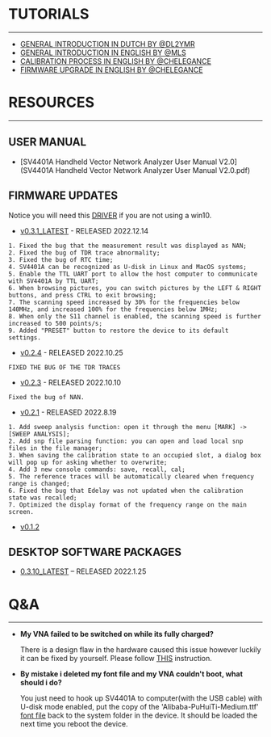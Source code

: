 
# TUTORIALS
---

* [GENERAL INTRODUCTION IN DUTCH BY @DL2YMR](https://www.youtube.com/watch?v=-6W8SqYJIGA)
* [GENERAL INTRODUCTION IN ENGLISH BY @MLS](https://www.youtube.com/watch?v=m8T4I4Pv-4A)
* [CALIBRATION PROCESS IN ENGLISH BY @CHELEGANCE](https://www.youtube.com/watch?v=kxYGdg6bnpA&t=3s)
* [FIRMWARE UPGRADE IN ENGLISH BY @CHELEGANCE](https://www.youtube.com/watch?v=2FudIzzhlhs)
# RESOURCES
---
## USER MANUAL

* [SV4401A Handheld Vector Network Analyzer User Manual V2.0](SV4401A Handheld Vector Network Analyzer User Manual V2.0.pdf)

## FIRMWARE UPDATES

Notice you will need this [DRIVER](sv4401a_usb_cdc_driver.rar) if you are not using a win10.

- [v0.3.1_LATEST](SV4401A_App_0.3.1.zip) - RELEASED 2022.12.14

```
1. Fixed the bug that the measurement result was displayed as NAN;
2. Fixed the bug of TDR trace abnormality;
3. Fixed the bug of RTC time;
4. SV4401A can be recognized as U-disk in Linux and MacOS systems;
5. Enable the TTL UART port to allow the host computer to communicate with SV4401A by TTL UART;
6. When browsing pictures, you can switch pictures by the LEFT & RIGHT buttons, and press CTRL to exit browsing;
7. The scanning speed increased by 30% for the frequencies below 140MHz, and increased 100% for the frequencies below 1MHz;
8. When only the S11 channel is enabled, the scanning speed is further increased to 500 points/s;
9. Added "PRESET" button to restore the device to its default settings.

```

- [v0.2.4](SV4401A_App_0.2.4_beta.zip) - RELEASED 2022.10.25

```
FIXED THE BUG OF THE TDR TRACES
```

- [v0.2.3](SV4401A_App_0.2.3_beta.zip) - RELEASED 2022.10.10

```
Fixed the bug of NAN.
```

- [v0.2.1](SV4401A_App_0.2.1.zip) - RELEASED 2022.8.19
```
1. Add sweep analysis function: open it through the menu [MARK] -> [SWEEP ANALYSIS];
2. Add snp file parsing function: you can open and load local snp files in the file manager;
3. When saving the calibration state to an occupied slot, a dialog box will pop up for asking whether to overwrite;
4. Add 3 new console commands: save, recall, cal;
5. The reference traces will be automatically cleared when frequency range is changed;
6. Fixed the bug that Edelay was not updated when the calibration state was recalled;
7. Optimized the display format of the frequency range on the main screen.
```

- [v0.1.2](SV4401A_App_0.1.2.zip)

## DESKTOP SOFTWARE PACKAGES

- [0.3.10_LATEST](../nanovna-saver-0.3.10.exe) – RELEASED 2022.1.25

# Q&A
---

* **My VNA failed to be switched on while its fully charged?**

    There is a design flaw in the hardware caused this issue however luckily it can be fixed by yourself. Please follow [THIS](notboot-while-fullycharged.pdf) instruction.

* **By mistake i deleted my font file and my VNA couldn't boot, what should i do?**

    You just need to hook up SV4401A to computer(with the USB cable) with U-disk mode enabled, put the copy of the 'Alibaba-PuHuiTi-Medium.ttf' [font file](Alibaba-PuHuiTi-Medium.ttf) back to the system folder in the device. It should be loaded the next time you reboot the device.



<!--
* I purchased an SV4401A From DX Engineering. Last night while going through the manual and following the procedures, while in the Store/Recall section I deleted the Font File in error. The unit no longer loads and I get an error. I tried doing an update. It was successful, but did not update the Font File. I have a copy of the font file (Alibaba-PuHuiTi-Medium.ttf). How can I get the file back into the SV4401A? Since the unit is only a week or so old, I do not want to get into it before I find out what is involved. Is the memory card soldered in to the board or is it in a socket? Is there a way to load it back in to the unit? Thank You.
-->

